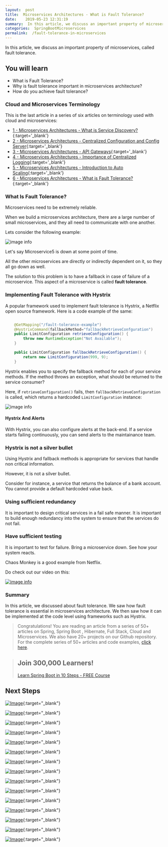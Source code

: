 ```yaml
---
layout:  post
title:  Microservices Architectures - What is Fault Tolerance?
date:    2019-05-23 12:31:19
summary:  In this article, we discuss an important property of microservices, called fault tolerance
categories:  SpringBootMicroservices
permalink:  /fault-tolerance-in-microservices
---
```


In this article, we discuss an important property of microservices, called fault tolerance.

## You will learn
- What is Fault Tolerance?
- Why is fault tolerance important in microservices architecture?
- How do you achieve fault tolerance?

### Cloud and Microservices Terminology

This is the last article in a series of six articles on terminology used with cloud and microservices:
- [1 - Microservices Architectures - What is Service Discovery?](/service-discovery-in-microservices){:target='_blank'}
- [2 - Microservices Architectures - Centralized Configuration and Config Server](/introduction-to-centralized-configuration-with-spring-cloud-config-server){:target='_blank'}
- [3 - Microservices Architectures - API Gateways](/introduction-to-api-gateways-with-microservices){:target='_blank'}
- [4 - Microservices Architectures - Importance of Centralized Logging](/introduction-to-centralized-logging-with-microservices){:target='_blank'}
- [5 - Microservices Architectures - Introduction to Auto Scaling](/introduction-to-auto-scaling-or-dynamic-scaling-in-cloud){:target='_blank'}
- [6 - Microservices Architectures - What is Fault Tolerance?](/fault-tolerance-in-microservices){:target='_blank'}


### What Is Fault Tolerance?

Microservices need to be extremely reliable. 

When we build a microservices architecture, there are a large number of small microservices, and they all need to communicate with one another. 

Lets consider the following example:

![image info](/images/Capture-053-02.png)

Let's say Microservice5 is down at some point of time. 

All the other microservices are directly or indirectly dependent on it, so they all go down as well.

The solution to this problem is to have a fallback in case of failure of a microservice. This aspect of a microservice is called **fault tolerance**.

### Implementing Fault Tolerance with Hystrix

A popular framework used to implement fault tolerance is Hystrix, a Netflix open source framework. Here is a code example of the same:

```java

	@GetMapping("/fault-tolerance-example")
	@HystrixCommand(fallbackMethod="fallbackRetrieveConfguration")
	public LimitConfiguration retrieveConfiguration() {
		throw new RuntimeException("Not Available");
	}

	public LimitConfiguration fallbackRetrieveConfiguration() {
		return new LimitConfiguration(999, 9);
	} 

```

Hystrix enables you to specify the fallback method for each of your service methods. If the method throws an exception, what should be returned to the service consumer? 

Here, if ```retrieveConfiguration()``` fails, then ```fallbackRetrieveConfiguration``` is called, which returns a hardcoded ```LimitConfiguration``` instance:

![image info](/images/Capture-053-03.png)


#### Hystrix And Alerts

With Hystrix, you can also configure alerts at the back-end. If a service starts failing continuously, you can send alerts to the maintainance team.

### Hystrix is not a silver bullet

Using Hystrix and fallback methods is appropriate for services that handle non critical information. 

However, it is not a silver bullet.

Consider for instance, a service that returns the balance of a bank  account. You cannot provide a default hardcoded value back. 

### Using sufficient redundancy

It is important to design critical services in a fail safe manner. It is important to build enough redundancy into the system to ensure that the services do not fail.

### Have sufficient testing

It is important to test for failure. Bring a microservice down. See how your system reacts. 

Chaos Monkey is a good example from Netflix.

Do check out our video on this:

[![image info](/images/Capture-053-01.png)](https://www.youtube.com/watch?v=7qlQlvnQsuU)

### Summary

In this article, we discussed about fault tolerance. We saw how fault tolerance is essential in microservices architecture. We then saw how it can be implemented at the code level using frameworks such as Hystrix.

> Congratulations! You are reading an article from a series of 50+ articles on Spring, Spring Boot , Hibernate, Full Stack, Cloud and Microservices. We also have 20+ projects on our Github repository. For the complete series of 50+ articles and code examples, [click here](https://www.springboottutorial.com/tags/#SpringBoot).

<blockquote>
	<H2>Join 300,000 Learners!</H2>
	<p><a href="https://courses.in28minutes.com/p/spring-boot-for-beginners-in-10-steps" target="_blank">Learn Spring Boot in 10 Steps - FREE Course</a></p>
</blockquote>


## Next Steps

[![Image](/images/Course-Go-Full-Stack-With-Spring-Boot-and-React.png "Go Full Stack with Spring Boot and React")](https://www.udemy.com/course/full-stack-application-with-spring-boot-and-react/?couponCode=OCTOBER-2019){:target="_blank"}

[![Image](/images/Course-Go-Full-Stack-With-SpringBoot-And-Angular.png "Go Full Stack with Spring Boot and Angular")](https://www.udemy.com/course/full-stack-application-development-with-spring-boot-and-angular/?couponCode=OCTOBER-2019){:target="_blank"}

[![Image](/images/Course-DockerCrashCourseForJavaSpringBootDevelopers.png "Docker Crash Course for Java Spring Boot Developers")](https://www.udemy.com/course/docker-course-with-java-and-spring-boot-for-beginners/?couponCode=OCTOBER-2019){:target="_blank"}

[![Image](/images/Course-Deploy-SpringBoot-To-Azure-Web-Apps.png "Azure Crash Course for Java Spring Boot Developers")](https://www.udemy.com/course/deploy-spring-boot-to-azure/?couponCode=OCTOBER-2019){:target="_blank"}

[![Image](/images/Course-Deploy-SpringBoot-To-Azure-Web-Apps.png "Azure Crash Course for Java Spring Boot Developers")](https://www.udemy.com/course/deploy-spring-boot-to-azure/?couponCode=OCTOBER-2019){:target="_blank"}

[![Image](/images/Course-Master-Microservices-with-Spring-Boot-and-Spring-Cloud.png "Master Microservices with Spring Boot and Spring Cloud")](https://www.udemy.com/course/microservices-with-spring-boot-and-spring-cloud/?couponCode=OCTOBER-2019){:target="_blank"}

[![Image](/images/Course-pivotal-cloud-foundry-pcf-deploying-spring-boot-apps.png "Deploying Spring Boot Microservices to Pivotal Cloud Foundry (PCF)")](https://www.udemy.com/course/learn-pivotal-cloud-foundry-pcf-deploying-spring-boot-apps/?couponCode=OCTOBER-2019){:target="_blank"}

[![Image](/images/Course-Deploy-Java-Spring-Boot-Microservices-To-ECS.png "Deploying Spring Boot Microservices to AWS using ECS and AWS Fargate")](https://www.udemy.com/course/deploy-spring-microservices-to-aws-with-ecs-and-aws-fargate/?couponCode=OCTOBER-2019){:target="_blank"}

[![Image](/images/Course-Deploy-Java-Spring-Boot-Apps-To-AWS.png "Deploying Spring Boot Apps to AWS using Elastic Beanstalk")](https://www.udemy.com/course/deploy-java-spring-boot-to-aws-amazon-web-service/?couponCode=OCTOBER-2019){:target="_blank"}


[![Image](/images/Course-Master-Java-Web-Services-and-REST-API-with-Spring-Boot.png "Master Java Web Services and REST API with Spring Boot")](https://www.udemy.com/course/spring-web-services-tutorial/?couponCode=OCTOBER-2019){:target="_blank"}

[![Image](/images/Course-Spring-Framework-Interview-Guide-200-Questions-Answers.png "Spring Framework Interview Guide - 200+ Questions & Answers")](https://www.udemy.com/course/spring-interview-questions-and-answers/?couponCode=OCTOBER-2019){:target="_blank"}

[![Image](/images/Course-Learn-Spring-Boot-in-100-Steps---Beginner-to-Expert.png "Learn Spring Boot in 100 Steps - Beginner to Expert")](https://www.udemy.com/course/spring-boot-tutorial-for-beginners/?couponCode=OCTOBER-2019){:target="_blank"}

[![Image](/images/Course-Spring-Framework-Master-Class---Beginner-to-Expert.png "Spring Master Class - Beginner to Expert")](https://www.udemy.com/course/spring-tutorial-for-beginners/?couponCode=OCTOBER-2019){:target="_blank"}

[![Image](/images/Course-Master-Hibernate-and-JPA-with-Spring-Boot-in-100-Steps.png "Master Hibernate and JPA with Spring Boot in 100 Steps")](https://www.udemy.com/course/hibernate-jpa-tutorial-for-beginners-in-100-steps/?couponCode=OCTOBER-2019){:target="_blank"}

[![Image](/images/Course-Master-Java-Unit-Testing-with-Spring-Boot-Mockito.png "Master Java Unit Testing with Spring Boot & Mockito")](https://www.udemy.com/course/learn-unit-testing-with-spring-boot/?couponCode=OCTOBER-2019){:target="_blank"}

